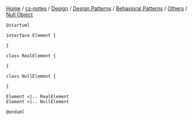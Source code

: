 [Home](https://mengxianbin.github.io) /
[cs-notes](https://mengxianbin.github.io/cs-notes/site) /
[Design](https://mengxianbin.github.io/cs-notes/site/Design) /
[Design Patterns](https://mengxianbin.github.io/cs-notes/site/Design/Design%20Patterns) /
[Behavioral Patterns](https://mengxianbin.github.io/cs-notes/site/Design/Design%20Patterns/Behavioral%20Patterns) /
[Others](https://mengxianbin.github.io/cs-notes/site/Design/Design%20Patterns/Behavioral%20Patterns/Others) /
[Null Object](https://mengxianbin.github.io/cs-notes/site/Design/Design%20Patterns/Behavioral%20Patterns/Others/Null%20Object)

```plantuml
@startuml

interface Element {

}

class RealElement {

}

class NullElement {

}

Element <|.. RealElement
Element <|.. NullElement

@enduml
```
